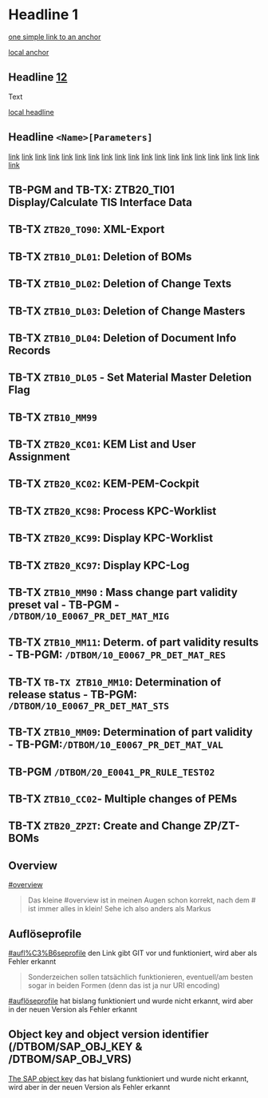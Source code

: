 # Headline 1

[one simple link to an anchor](anchor2_valid.md#headline-22)

[local anchor](#headline-12)

<!--- pyml disable-next-line no-inline-html -->
## Headline <u>12</u>

Text

[local headline](#headline--nameparameters)

## Headline  `<Name>[Parameters]`

[link](#tb-pgm-and-tb-tx-ztb20_ti01-displaycalculate-tis-interface--data)
[link](#tb-tx-ztb20_to90-xml-export)
[link](#tb-tx--ztb10_dl01-deletion-of--boms)
[link](#tb-tx-ztb10_dl02-deletion-of--change--texts)
[link](#tb-tx--ztb10_dl03-deletion-of-change--masters)
[link](#tb-tx-ztb10_dl04-deletion-of--document-info--records)
[link](#tb-tx--ztb10_dl05---set-material-master-deletion--flag)
[link](#tb-tx--ztb10_mm99)
[link](#tb-tx--ztb20_kc01-kem-list-and-user--assignment)
[link](#tb-tx-ztb20_kc02--kem-pem-cockpit)
[link](#tb-tx--ztb20_kc98-process--kpc-worklist)
[link](#tb-tx-ztb20_kc99-display--kpc-worklist)
[link](#tb-tx--ztb20_kc97-display--kpc-log)
[link](#tb-tx-ztb10_mm90--mass--change-part-validity-preset-val---tb-pgm----dtbom10_e0067_pr_det_mat_mig)
[link](#tb-tx--ztb10_mm11-determ-of-part-validity-results---tb-pgm--dtbom10_e0067_pr_det_mat_res)
[link](#tb-tx-tb-tx-ztb10_mm10--determination-of-release-status---tb-pgm--dtbom10_e0067_pr_det_mat_sts)
[link](#tb-tx--ztb10_mm09-determination-of-part-validity----tb-pgmdtbom10_e0067_pr_det_mat_val)
[link](#tb-pgm--dtbom20_e0041_pr_rule_test02)
[link](#tb-tx--ztb10_cc02--multiple-changes-of-pems)
[link](#tb-tx-ztb20_zpzt-create-and--change--zpzt-boms)

## TB-PGM and TB-TX: ZTB20_TI01 Display/Calculate TIS Interface  Data

## TB-TX `ZTB20_TO90`: XML-Export  

## TB-TX  `ZTB10_DL01`: Deletion of  BOMs

## TB-TX `ZTB10_DL02`: Deletion of  Change  Texts

## TB-TX  `ZTB10_DL03`: Deletion of Change  Masters

## TB-TX `ZTB10_DL04`: Deletion of  Document Info  Records

## TB-TX  `ZTB10_DL05` - Set Material Master Deletion  Flag

## TB-TX  `ZTB10_MM99`

## TB-TX  `ZTB20_KC01`: KEM List and User  Assignment

## TB-TX `ZTB20_KC02`:  KEM-PEM-Cockpit

## TB-TX  `ZTB20_KC98`: Process  KPC-Worklist

## TB-TX `ZTB20_KC99`: Display  KPC-Worklist

## TB-TX  `ZTB20_KC97`: Display  KPC-Log

## TB-TX `ZTB10_MM90` : Mass  change part validity preset val - TB-PGM -  `/DTBOM/10_E0067_PR_DET_MAT_MIG`

## TB-TX  `ZTB10_MM11`: Determ. of part validity results - TB-PGM:  `/DTBOM/10_E0067_PR_DET_MAT_RES`

## TB-TX `TB-TX ZTB10_MM10`:  Determination of release status - TB-PGM:  `/DTBOM/10_E0067_PR_DET_MAT_STS`

## TB-TX  `ZTB10_MM09`: Determination of part validity -  TB-PGM:`/DTBOM/10_E0067_PR_DET_MAT_VAL`

## TB-PGM  `/DTBOM/20_E0041_PR_RULE_TEST02`

## TB-TX  `ZTB10_CC02`- Multiple changes of PEMs  

## TB-TX `ZTB20_ZPZT`: Create and  Change  ZP/ZT-BOMs

## Overview

[#overview](#overview)

> Das kleine #overview ist in meinen Augen schon korrekt, nach dem # ist immer
> alles in klein! Sehe ich also anders als Markus

## Auflöseprofile

[#aufl%C3%B6seprofile](#aufl%C3%B6seprofile) den Link gibt GIT vor und
funktioniert, wird aber als Fehler erkannt

> Sonderzeichen sollen tatsächlich funktionieren, eventuell/am besten sogar in
> beiden Formen (denn das ist ja nur URI encoding)

[#auflöseprofile](#auflöseprofile) hat bislang funktioniert und wurde nicht
erkannt, wird aber in der neuen Version als Fehler erkannt

## Object key and object version identifier (/DTBOM/SAP_OBJ_KEY & /DTBOM/SAP_OBJ_VRS)

[The SAP object key](#object-key-and-object-version-identifier-dtbomsap_obj_key--dtbomsap_obj_vrs)
das hat bislang funktioniert und wurde nicht erkannt, wird aber in der neuen
Version als Fehler erkannt
